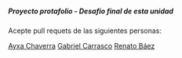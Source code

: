##### Proyecto protafolio - Desafio final de esta unidad

Acepte pull requets de las siguientes personas:

[Ayxa Chaverra](https://github.com/achaverrar)
[Gabriel Carrasco](https://github.com/Kiltro88)
[Renato Báez](https://github.com/renatobaez)

